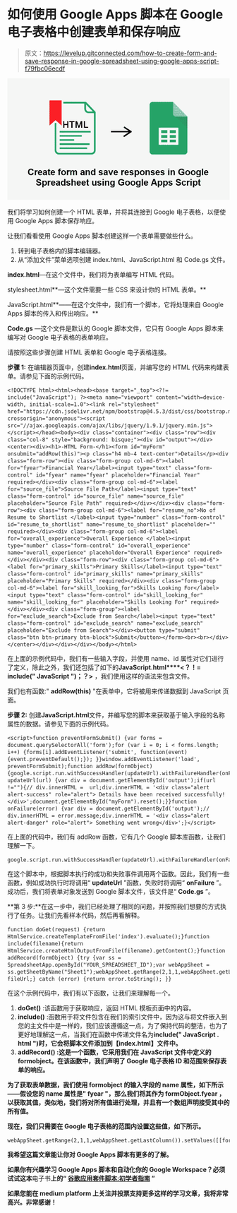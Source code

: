 # 如何使用 Google Apps 脚本在 Google 电子表格中创建表单和保存响应

> 原文：<https://levelup.gitconnected.com/how-to-create-form-and-save-response-in-google-spreadsheet-using-google-apps-script-f79fbc06ecdf>

![](img/2e9b8c3c695e92486b97ce174dc07165.png)

我们将学习如何创建一个 HTML 表单，并将其连接到 Google 电子表格，以便使用 Google Apps 脚本保存响应。

让我们看看使用 Google Apps 脚本创建这样一个表单需要做些什么。

1.  转到电子表格内的脚本编辑器。
2.  从“添加文件”菜单选项创建 index.html、JavaScript.html 和 Code.gs 文件。

**index.html**—在这个文件中，我们将为表单编写 HTML 代码。

stylesheet.html**—这个文件需要一些 CSS 来设计你的 HTML 表单。**

JavaScript.html**——在这个文件中，我们有一个脚本，它将处理来自 Google Apps 脚本的传入和传出响应。**

**Code.gs** —这个文件是默认的 Google 脚本文件，它只有 Google Apps 脚本来编写对 Google 电子表格的表单响应。

请按照这些步骤创建 HTML 表单和 Google 电子表格连接。

**步骤 1:** 在编辑器页面中，创建**index.html**页面，并编写您的 HTML 代码来构建表单。请参见下面的示例代码。

```
<!DOCTYPE html><html><head><base target="_top"><?!= include("JavaScript"); ?><meta name="viewport" content="width=device-width, initial-scale=1.0"><link rel="stylesheet" href="https://cdn.jsdelivr.net/npm/bootstrap@4.5.3/dist/css/bootstrap.min.css" crossorigin="anonymous"><script src="//ajax.googleapis.com/ajax/libs/jquery/1.9.1/jquery.min.js"> </script></head><body><div class="container"><div class="row"><div class="col-8" style="background: bisque;"><div id="output"></div><center><div><h1>-HTML Form-</h1><form id="myForm" onsubmit="addRow(this)"><p class="h4 mb-4 text-center">Details</p><div class="form-row"><div class="form-group col-md-6"><label for="fyear">Financial Year</label><input type="text" class="form-control" id="fyear" name="fyear" placeholder="Financial Year" required></div><div class="form-group col-md-6"><label for="source_file">Source File Path</label><input type="text" class="form-control" id="source_file" name="source_file" placeholder="Source File Path" required></div></div><div class="form-row"><div class="form-group col-md-6"><label for="resume_no">No of Resume to Shortlist </label><input type="number" class="form-control" id="resume_to_shortlist" name="resume_to_shortlist" placeholder="" required></div><div class="form-group col-md-6"><label for="overall_experience">Overall Experience </label><input type="number" class="form-control" id="overall_experience" name="overall_experience" placeholder="Overall Experience" required></div></div><div class="form-row"><div class="form-group col-md-6"><label for="primary_skills">Primary Skills</label><input type="text" class="form-control" id="primary_skills" name="primary_skills" placeholder="Primary Skills" required></div><div class="form-group col-md-6"><label for="skill_looking_for">Skills Looking For</label><input type="text" class="form-control" id="skill_looking_for" name="skill_looking_for" placeholder="Skills Looking For" required></div></div><div class="form-group"><label for="exclude_search">Exclude from Search</label><input type="text" class="form-control" id="exclude_search" name="exclude_search" placeholder="Exclude from Search"></div><button type="submit" class="btn btn-primary btn-block">Submit</button></form><br><br></div></center></div></div></div></body></html>
```

在上面的示例代码中，我们有一些输入字段，并使用 name、id 属性对它们进行了定义，除此之外，我们还包括了如下的**JavaScript.html****<？！= include(" JavaScript ")；？>** ，我们使用这样的语法来包含文件。

我们也有函数:" **addRow(this)** "在表单中，它将被用来传递数据到 JavaScript 页面。

**步骤 2:** 创建**JavaScript.html**文件，并编写您的脚本来获取基于输入字段的名称属性的数据。请参见下面的示例代码。

```
<script>function preventFormSubmit() {var forms = document.querySelectorAll('form');for (var i = 0; i < forms.length; i++) {forms[i].addEventListener('submit', function(event) {event.preventDefault();}); }}window.addEventListener('load', preventFormSubmit);function addRow(formObject){google.script.run.withSuccessHandler(updateUrl).withFailureHandler(onFailure).addRecord(formObject);\}function updateUrl(url) {var div = document.getElementById('output');if(url !=""){// div.innerHTML =  url;div.innerHTML = '<div class="alert alert-success" role="alert"> Details have been received successfully! </div>';document.getElementById("myForm").reset();}}function onFailure(error) {var div = document.getElementById('output');// div.innerHTML = error.message;div.innerHTML = '<div class="alert alert-danger" role="alert"> Something went wrong</div>';}</script>
```

在上面的代码中，我们有 addRow 函数，它有几个 Google 脚本库函数，让我们理解一下。

```
google.script.run.withSuccessHandler(updateUrl).withFailureHandler(onFailure).addRecord(formObject);
```

在这个脚本中，根据脚本执行的成功和失败事件调用两个函数。因此，我们有一些函数，例如成功执行时将调用“ **updateUrl** ”函数，失败时将调用“ **onFailure** ”。成功后，我们将表单对象发送到 Google 脚本文件，该文件是“ **Code.gs** ”。

**第 3 步:**在这一步中，我们已经处理了相同的问题，并按照我们想要的方式执行了任务。让我们先看样本代码，然后再看解释。

```
function doGet(request) {return HtmlService.createTemplateFromFile('index').evaluate();}function include(filename){return HtmlService.createHtmlOutputFromFile(filename).getContent();}function addRecord(formObject) {try {var ss = SpreadsheetApp.openById("YOUR_SPREADSHEET_ID");var webAppSheet = ss.getSheetByName("Sheet1");webAppSheet.getRange(2,1,1,webAppSheet.getLastColumn()).setValues([[formObject.fyear,formObject.resume_to_shortlist,formObject.overall_experience,formObject.primary_skills,formObject.skill_looking_for,formObject.exclude_search,formObject.source_file]]);return fileUrl;} catch (error) {return error.toString(); }}
```

在这个示例代码中，我们有以下函数，让我们来理解每一个。

1.  **doGet()** :该函数用于获取响应，返回 HTML 模板页面中的内容。
2.  **include()** :函数用于将文件包含在我们的索引文件中，因为这与将文件嵌入到您的主文件中是一样的，我们应该遵循这一点，为了保持代码的整洁，也为了更好地理解这一点，当我们在函数中传递文件名为**include(" JavaScript . html ")**时，它会将脚本文件添加到【index.html】文件中**。**
3.  **addRecord() :这是一个函数，它采用我们在 JavaScript 文件中定义的 formobject。在该函数中，我们声明了 Google 电子表格 ID 和范围来保存表单的响应。**

**为了获取表单数据，我们使用 formobject 的输入字段的 name 属性，如下所示——假设您的 name 属性是" **fyear** "，那么我们将其作为 **formObject.fyear** ，以获取其值，类似地，我们将对所有值进行处理，并且有一个数组声明接受其中的所有值。**

**现在，我们只需要在 Google 电子表格的范围内设置这些值，如下所示。**

```
webAppSheet.getRange(2,1,1,webAppSheet.getLastColumn()).setValues([[formObject.fyear,formObject.resume_to_shortlist,formObject.overall_experience,formObject.primary_skills,formObject.skill_looking_for,formObject.exclude_search,formObject.source_file]]);
```

**我希望这篇文章能让你对 Google Apps 脚本有更多的了解。**

**如果你有兴趣学习 Google Apps 脚本和自动化你的 Google Workspace？必须试试这本**电子书**上的“ [**谷歌应用套件脚本:初学者指南**](https://www.amazon.com/dp/B0BTJC9X5R) ”**

**如果您能在 medium platform 上关注并投票支持更多这样的学习文章，我将非常高兴。非常感谢！**